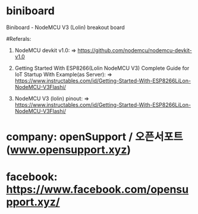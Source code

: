 # biniboard
Biniboard - NodeMCU V3 (Lolin) breakout board

#Referals:
1. NodeMCU devkit v1.0:
   => https://github.com/nodemcu/nodemcu-devkit-v1.0

2. Getting Started With ESP8266(Lolin NodeMCU V3) Complete Guide for IoT Startup With Example(as Server):
    => https://www.instructables.com/id/Getting-Started-With-ESP8266LiLon-NodeMCU-V3Flashi/

3. NodeMCU V3 (lolin) pinout:
    => https://www.instructables.com/id/Getting-Started-With-ESP8266LiLon-NodeMCU-V3Flashi/


# company: openSupport / 오픈서포트 (www.opensupport.xyz)
# facebook: https://www.facebook.com/opensupport.xyz/

